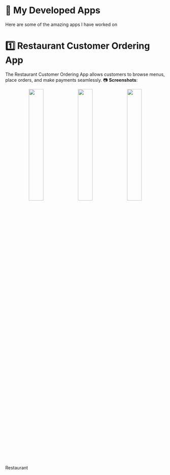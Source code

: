 # 📱 My Developed Apps

 Here are some of the amazing apps I have worked on

# 1️⃣ Restaurant Customer Ordering App
The Restaurant Customer Ordering App allows customers to browse menus, place orders, and make payments seamlessly. 
📷 **Screenshots**:  
<p align="center">
  <img src="https://raw.githubusercontent.com/your-username/repo-name/main/screenshots/app1-1.png" width="30%" />
  <img src="https://raw.githubusercontent.com/your-username/repo-name/main/screenshots/app1-2.png" width="30%" />
  <img src="https://raw.githubusercontent.com/your-username/repo-name/main/screenshots/app1-3.png" width="30%" />
</p>
Restaurant

